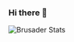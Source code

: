 ### Hi there 👋

![Brusader Stats](https://github-readme-stats.vercel.app/api?username=rcalfplural&count_private=true&show_icons=true&theme=dracula&include_all_commits=true)
<!--
**RJOOJ-JS/RJOOJ-JS** is a ✨ _special_ ✨ repository because its `README.md` (this file) appears on your GitHub profile.

Here are some ideas to get you started:

- 🔭 I’m currently working on ...
- 🌱 I’m currently learning ...
- 👯 I’m looking to collaborate on ...
- 🤔 I’m looking for help with ...
- 💬 Ask me about ...
- 📫 How to reach me: ...
- 😄 Pronouns: ...
- ⚡ Fun fact: ...
-->
